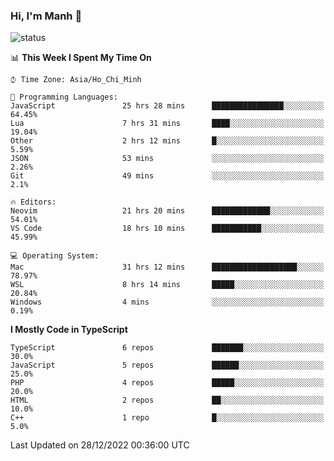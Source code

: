 ### Hi, I'm Manh 👋

![status](https://badge.stateful.com/manhhn01/status.svg)

<!--START_SECTION:waka-->
📊 **This Week I Spent My Time On** 

```text
⌚︎ Time Zone: Asia/Ho_Chi_Minh

💬 Programming Languages: 
JavaScript               25 hrs 28 mins      ████████████████░░░░░░░░░   64.45% 
Lua                      7 hrs 31 mins       ████░░░░░░░░░░░░░░░░░░░░░   19.04% 
Other                    2 hrs 12 mins       █░░░░░░░░░░░░░░░░░░░░░░░░   5.59% 
JSON                     53 mins             ░░░░░░░░░░░░░░░░░░░░░░░░░   2.26% 
Git                      49 mins             ░░░░░░░░░░░░░░░░░░░░░░░░░   2.1%

🔥 Editors: 
Neovim                   21 hrs 20 mins      █████████████░░░░░░░░░░░░   54.01% 
VS Code                  18 hrs 10 mins      ███████████░░░░░░░░░░░░░░   45.99%

💻 Operating System: 
Mac                      31 hrs 12 mins      ███████████████████░░░░░░   78.97% 
WSL                      8 hrs 14 mins       █████░░░░░░░░░░░░░░░░░░░░   20.84% 
Windows                  4 mins              ░░░░░░░░░░░░░░░░░░░░░░░░░   0.19%

```

**I Mostly Code in TypeScript** 

```text
TypeScript               6 repos             ███████░░░░░░░░░░░░░░░░░░   30.0% 
JavaScript               5 repos             ██████░░░░░░░░░░░░░░░░░░░   25.0% 
PHP                      4 repos             █████░░░░░░░░░░░░░░░░░░░░   20.0% 
HTML                     2 repos             ██░░░░░░░░░░░░░░░░░░░░░░░   10.0% 
C++                      1 repo              █░░░░░░░░░░░░░░░░░░░░░░░░   5.0%

```



 Last Updated on 28/12/2022 00:36:00 UTC
<!--END_SECTION:waka-->
